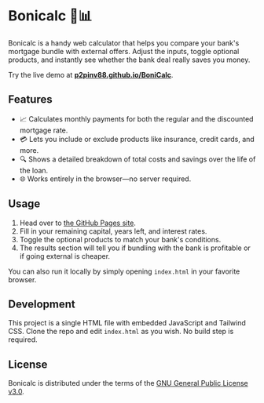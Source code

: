# Bonicalc 🏡📊

Bonicalc is a handy web calculator that helps you compare your bank's mortgage bundle with external offers. Adjust the inputs, toggle optional products, and instantly see whether the bank deal really saves you money.

Try the live demo at **[p2pinv88.github.io/BoniCalc](https://p2pinv88.github.io/BoniCalc/)**.

## Features

- 📈 Calculates monthly payments for both the regular and the discounted mortgage rate.
- 💳 Lets you include or exclude products like insurance, credit cards, and more.
- 🔍 Shows a detailed breakdown of total costs and savings over the life of the loan.
- 🌐 Works entirely in the browser—no server required.

## Usage

1. Head over to [the GitHub Pages site](https://p2pinv88.github.io/BoniCalc/).
2. Fill in your remaining capital, years left, and interest rates.
3. Toggle the optional products to match your bank's conditions.
4. The results section will tell you if bundling with the bank is profitable or if going external is cheaper.

You can also run it locally by simply opening `index.html` in your favorite browser.

## Development

This project is a single HTML file with embedded JavaScript and Tailwind CSS. Clone the repo and edit `index.html` as you wish. No build step is required.

## License

Bonicalc is distributed under the terms of the [GNU General Public License v3.0](LICENSE).
